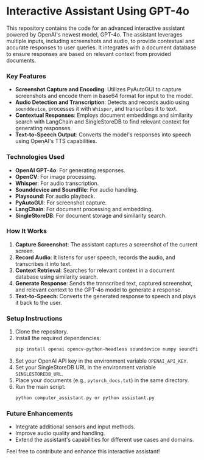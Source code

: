 # Interactive Assistant Using GPT-4o

This repository contains the code for an advanced interactive assistant powered by OpenAI's newest model, GPT-4o. The assistant leverages multiple inputs, including screenshots and audio, to provide contextual and accurate responses to user queries. It integrates with a document database to ensure responses are based on relevant context from provided documents.

### Key Features

- **Screenshot Capture and Encoding**: Utilizes PyAutoGUI to capture screenshots and encode them in base64 format for input to the model.
- **Audio Detection and Transcription**: Detects and records audio using `sounddevice`, processes it with `Whisper`, and transcribes it to text.
- **Contextual Responses**: Employs document embeddings and similarity search with LangChain and SingleStoreDB to find relevant context for generating responses.
- **Text-to-Speech Output**: Converts the model's responses into speech using OpenAI's TTS capabilities.

### Technologies Used

- **OpenAI GPT-4o**: For generating responses.
- **OpenCV**: For image processing.
- **Whisper**: For audio transcription.
- **Sounddevice and Soundfile**: For audio handling.
- **Playsound**: For audio playback.
- **PyAutoGUI**: For screenshot capture.
- **LangChain**: For document processing and embedding.
- **SingleStoreDB**: For document storage and similarity search.

### How It Works

1. **Capture Screenshot**: The assistant captures a screenshot of the current screen.
2. **Record Audio**: It listens for user speech, records the audio, and transcribes it into text.
3. **Context Retrieval**: Searches for relevant context in a document database using similarity search.
4. **Generate Response**: Sends the transcribed text, captured screenshot, and relevant context to the GPT-4o model to generate a response.
5. **Text-to-Speech**: Converts the generated response to speech and plays it back to the user.

### Setup Instructions

1. Clone the repository.
2. Install the required dependencies:
   ```bash
   pip install openai opencv-python-headless sounddevice numpy soundfile speechrecognition whisper playsound pyautogui langchain_community singlestoredb
   ```
3. Set your OpenAI API key in the environment variable `OPENAI_API_KEY`.
4. Set your SingleStoreDB URL in the environment variable `SINGLESTOREDB_URL`.
5. Place your documents (e.g., `pytorch_docs.txt`) in the same directory.
6. Run the main script:
   ```bash
   python computer_assistant.py or python assistant.py
   ```

### Future Enhancements

- Integrate additional sensors and input methods.
- Improve audio quality and handling.
- Extend the assistant's capabilities for different use cases and domains.

Feel free to contribute and enhance this interactive assistant!
